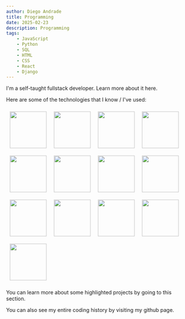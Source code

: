 ```yaml
---
author: Diego Andrade
title: Programming
date: 2025-02-23
description: Programming
tags: 
    - JavaScript
    - Python
    - SQL
    - HTML
    - CSS
    - React
    - Django
---
```


I'm a self-taught fullstack developer. Learn more about it here.

<!-- more -->

Here are some of the technologies that I know / I've used:

<style>
    .flex{
        display:flex;
        flex-wrap: wrap;
    }

    .logo{
        margin: 10px;
    }
</style>

<div class="flex">
    <image src="/images/html5-logo.png" class="logo" alt="" width="100">
    <image src="/images/css3-logo.png" class="logo"alt="" width="100">
    <image src="/images/js-logo.png" class="logo"alt="" width="100">
    <image src="/images/ts-logo.png" class="logo"alt="" width="100">
    <image src="/images/react-logo.jpeg" class="logo"alt="" width="100">
    <image src="/images/nextjs-logo.png" class="logo"alt="" width="100">
    <image src="/images/python-logo.jpeg" class="logo"alt="" width="100">
    <image src="/images/django-logo.png" class="logo"alt="" width="100">
    <image src="/images/mongodb-logo.png" class="logo"alt="" width="100">
    <image src="/images/postgres-logo.png" class="logo"alt="" width="100">
    <image src="/images/handlebars-logo.jpeg" class="logo"alt="" width="100">
    <image src="/images/hugo-logo.jpeg" class="logo"alt="" width="100">
    <image src="/images/git-logo.png" class="logo"alt="" width="100">
</div>



You can learn more about some highlighted projects by going to this section.

You can also see my entire coding history by visiting my github page.

